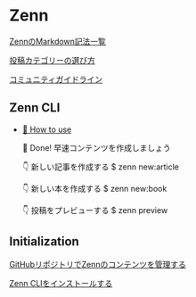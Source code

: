 # Zenn

[ZennのMarkdown記法一覧](https://zenn.dev/zenn/articles/markdown-guide)

[投稿カテゴリーの選び方](https://zenn.dev/tech-or-idea)

[コミュニティガイドライン](https://zenn.dev/guideline)

## Zenn CLI

* [📘 How to use](https://zenn.dev/zenn/articles/zenn-cli-guide)

  🎉  Done!
  早速コンテンツを作成しましょう

  👇  新しい記事を作成する
  $ zenn new:article

  👇  新しい本を作成する
  $ zenn new:book

  👇  投稿をプレビューする
  $ zenn preview

## Initialization

[GitHubリポジトリでZennのコンテンツを管理する](https://zenn.dev/zenn/articles/connect-to-github)

[Zenn CLIをインストールする](https://zenn.dev/zenn/articles/install-zenn-cli)
